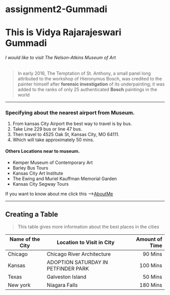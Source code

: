 # assignment2-Gummadi
# This is Vidya Rajarajeswari Gummadi
###### I would like to visit The Nelson-Atkins Museum of Art

>In early 2016, The Temptation of St. Anthony, a small panel long attributed to the workshop of Hieronymus Bosch, was credited to the painter himself after **forensic investigation** of its underpainting; it was added to the ranks of only 25 authenticated **Bosch** paintings in the world

---
### Specifying about the nearest airport from Museum.

1. From kansas City Airport the best way to travel is by bus.
2. Take Line 229 bus or line 47 bus.
3. Then travel to 4525 Oak St, Kansas City, MO 64111.
4. Which will take approximately 50 mins.


#### Others Locations near to museum.
*   Kemper Museum of Contemporary Art
*   Barley Bus Tours
*   Kansas City Art Institute
*   The Ewing and Muriel Kauffman Memorial Garden
*   Kansas City Segway Tours

If you want to know about me click this -->[AboutMe](https://github.com/Vidya-Gummadi/assignment2-Gummadi/blob/main/AboutMe.md)

---

## Creating a Table

>This table gives more information about the best places in the cities

| Name of the City | Location to Visit in City| Amount of Time |
| --- | --- | ---: |
| Chicago | Chicago River Architecture | 90 Mins |
| Kansas | ADOPTION SATURDAY IN PETFINDER PARK | 100 Mins|
| Texas | Galveston Island | 50 Mins |
| New york | Niagara Falls | 180 Mins |
